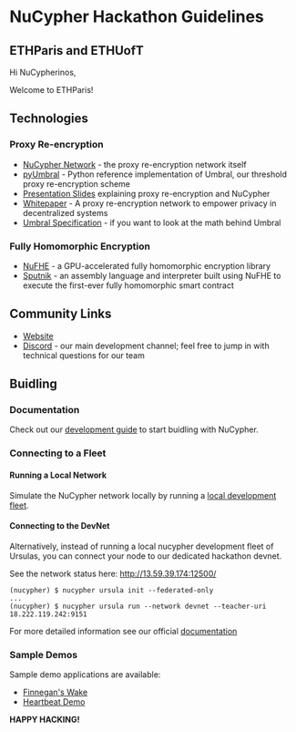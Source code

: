 # NuCypher Hackathon Guidelines

## ETHParis and ETHUofT

Hi NuCypherinos,

Welcome to ETHParis!

## Technologies

### Proxy Re-encryption
  * [NuCypher Network](https://github.com/nucypher/nucypher/) - the proxy re-encryption network itself 
  * [pyUmbral](https://github.com/nucypher/pyUmbral/) - Python reference implementation of Umbral, our threshold proxy re-encryption scheme
  * [Presentation Slides](https://github.com/nucypher/slides/blob/ETHSingapore/slides.pdf) explaining proxy re-encryption and NuCypher
  * [Whitepaper](https://github.com/nucypher/whitepaper/blob/master/whitepaper.pdf) - A proxy re-encryption network to empower privacy in decentralized systems
  * [Umbral Specification](https://github.com/nucypher/umbral-doc/blob/master/umbral-doc.pdf) - if you want to look at the math behind Umbral
 
### Fully Homomorphic Encryption
  * [NuFHE](https://github.com/nucypher/nufhe/) - a GPU-accelerated fully homomorphic encryption library
  * [Sputnik](https://github.com/nucypher/sputnik/) - an assembly language and interpreter built using NuFHE to execute the first-ever fully homomorphic smart contract


## Community Links
* [Website](https://nucypher.com/)
* [Discord](https://discord.gg/7rmXa3S) - our main development channel; feel free to jump in with technical questions for our team


## Buidling

### Documentation
Check out our [development guide](https://nucypher.readthedocs.io/en/latest/) to start buidling with NuCypher.
 
### Connecting to a Fleet

#### Running a Local Network
Simulate the NuCypher network locally by running a [local development fleet](https://nucypher.readthedocs.io/en/latest/demos/local_fleet_demo.html#local-development-fleet-testing). 

#### Connecting to the DevNet

Alternatively, instead of running a local nucypher development fleet of Ursulas, 
you can connect your node to our dedicated hackathon devnet.

See the network status here: http://13.59.39.174:12500/

```
(nucypher) $ nucypher ursula init --federated-only
...
(nucypher) $ nucypher ursula run --network devnet --teacher-uri 18.222.119.242:9151
```

For more detailed information see our official [documentation](https://docs.nucypher.com/en/latest/guides/ursula_configuration_guide.html)

### Sample Demos
Sample demo applications are available:
* [Finnegan's Wake](https://nucypher.readthedocs.io/en/latest/demos/finnegans_wake_demo.html)
* [Heartbeat Demo](https://nucypher.readthedocs.io/en/latest/demos/heartbeat_demo.html)

**HAPPY HACKING!**

